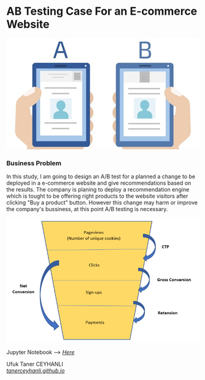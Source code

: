 # AB Testing Case For an E-commerce Website

<p align="center">
  <img src="https://github.com/tanerceyhanli/AB-Testing-Case-For-an-E-commerce-Website/blob/main/readme.jpeg">
</p>

### Business Problem
In this study, I am going to design an A/B test for a planned a change to be deployed in a e-commerce website and give recommendations based on the results. The company is planing to deploy a recommendation engine which is tought to be offering right products to the website visitors after clicking "Buy a product" button. However this change may harm or improve the company's bussiness, at this point A/B testing is necessary.  
<p align="center">
  <img src="https://github.com/tanerceyhanli/AB-Testing-Case-For-an-E-commerce-Website/blob/main/data/customer_funnel.png">
</p>

Jupyter Notebook --> [*Here*](https://github.com/tanerceyhanli/AB-Testing-Case-For-an-E-commerce-Website/blob/main/AB_Testing_Case_For_an_E-commerce_Website.ipynb)

Ufuk Taner CEYHANLI <br>
[*tanerceyhanli.github.io*](https://tanerceyhanli.github.io)
